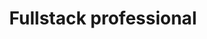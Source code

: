 ---
icon: stack
title: Fullstack professional
description: With 7+ years of experience, I've gained a solid grasp of core web technologies and SEO, UX, and performance principles. As a result, I became proficient in using modern JavaScript frameworks and in using Firebase as a backend for more complex projects.
---